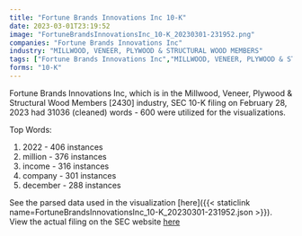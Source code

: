 ```yaml
---
title: "Fortune Brands Innovations Inc 10-K"
date: 2023-03-01T23:19:52
image: "FortuneBrandsInnovationsInc_10-K_20230301-231952.png"
companies: "Fortune Brands Innovations Inc"
industry: "MILLWOOD, VENEER, PLYWOOD & STRUCTURAL WOOD MEMBERS"
tags: ["Fortune Brands Innovations Inc","MILLWOOD, VENEER, PLYWOOD & STRUCTURAL WOOD MEMBERS","02-28-2023","10-K"]
forms: "10-K"
---
```

Fortune Brands Innovations Inc, which is in the Millwood, Veneer, Plywood & Structural Wood Members [2430] industry, SEC 10-K filing on February 28, 2023 had 31036 (cleaned) words - 600 were utilized for the visualizations.

Top Words:
1. 2022 - 406 instances
2. million - 376 instances
3. income - 316 instances
4. company - 301 instances
5. december - 288 instances


See the parsed data used in the visualization [here]({{< staticlink name=FortuneBrandsInnovationsInc_10-K_20230301-231952.json >}}).  
View the actual filing on the SEC website [here](https://www.sec.gov/Archives/edgar/data/1519751/0000950170-23-005127.txt)